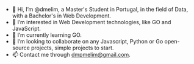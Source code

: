 - 👋 Hi, I’m @dmelim, a Master's Student in Portugal, in the field of Data, with a Bachelor's in Web Development. 
- 👀 I’m interested in Web Development technologies, like GO and JavaScript. 
- 🌱 I’m currently learning GO.  
- 🤝 I’m looking to collaborate on any Javascript, Python or Go open-source projects, simple projects to start. 
- 📫 Contact me through dmpmelim@gmail.com. 

